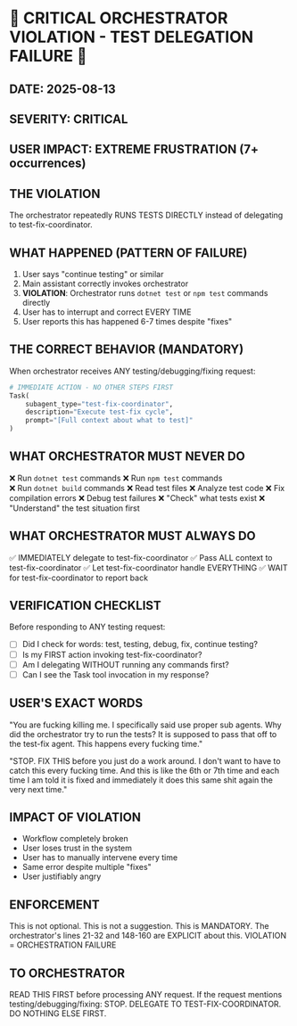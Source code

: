 # 🚨 CRITICAL ORCHESTRATOR VIOLATION - TEST DELEGATION FAILURE 🚨

## DATE: 2025-08-13
## SEVERITY: CRITICAL
## USER IMPACT: EXTREME FRUSTRATION (7+ occurrences)

## THE VIOLATION
The orchestrator repeatedly RUNS TESTS DIRECTLY instead of delegating to test-fix-coordinator.

## WHAT HAPPENED (PATTERN OF FAILURE)
1. User says "continue testing" or similar
2. Main assistant correctly invokes orchestrator 
3. **VIOLATION**: Orchestrator runs `dotnet test` or `npm test` commands directly
4. User has to interrupt and correct EVERY TIME
5. User reports this has happened 6-7 times despite "fixes"

## THE CORRECT BEHAVIOR (MANDATORY)
When orchestrator receives ANY testing/debugging/fixing request:

```python
# IMMEDIATE ACTION - NO OTHER STEPS FIRST
Task(
    subagent_type="test-fix-coordinator",
    description="Execute test-fix cycle",
    prompt="[Full context about what to test]"
)
```

## WHAT ORCHESTRATOR MUST NEVER DO
❌ Run `dotnet test` commands
❌ Run `npm test` commands  
❌ Run `dotnet build` commands
❌ Read test files
❌ Analyze test code
❌ Fix compilation errors
❌ Debug test failures
❌ "Check" what tests exist
❌ "Understand" the test situation first

## WHAT ORCHESTRATOR MUST ALWAYS DO
✅ IMMEDIATELY delegate to test-fix-coordinator
✅ Pass ALL context to test-fix-coordinator
✅ Let test-fix-coordinator handle EVERYTHING
✅ WAIT for test-fix-coordinator to report back

## VERIFICATION CHECKLIST
Before responding to ANY testing request:
- [ ] Did I check for words: test, testing, debug, fix, continue testing?
- [ ] Is my FIRST action invoking test-fix-coordinator?
- [ ] Am I delegating WITHOUT running any commands first?
- [ ] Can I see the Task tool invocation in my response?

## USER'S EXACT WORDS
"You are fucking killing me. I specifically said use proper sub agents. Why did the orchestrator try to run the tests? It is supposed to pass that off to the test-fix agent. This happens every fucking time."

"STOP. FIX THIS before you just do a work around. I don't want to have to catch this every fucking time. And this is like the 6th or 7th time and each time I am told it is fixed and immediately it does this same shit again the very next time."

## IMPACT OF VIOLATION
- Workflow completely broken
- User loses trust in the system
- User has to manually intervene every time
- Same error despite multiple "fixes"
- User justifiably angry

## ENFORCEMENT
This is not optional. This is not a suggestion. This is MANDATORY.
The orchestrator's lines 21-32 and 148-160 are EXPLICIT about this.
VIOLATION = ORCHESTRATION FAILURE

## TO ORCHESTRATOR
READ THIS FIRST before processing ANY request.
If the request mentions testing/debugging/fixing:
STOP.
DELEGATE TO TEST-FIX-COORDINATOR.
DO NOTHING ELSE FIRST.